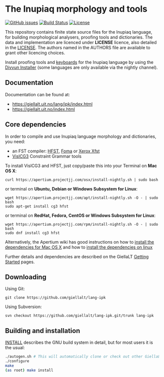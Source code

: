 The Inupiaq morphology and tools
==========================================

[![GitHub issues](https://img.shields.io/github/issues-raw/giellalt/lang-ipk)](https://github.com/giellalt/lang-ipk/issues)
[![Build Status](https://divvun-tc.thetc.se/api/github/v1/repository/giellalt/lang-ipk/main/badge.svg)](https://github.com/giellalt/lang-ipk/actions)
[![License](https://img.shields.io/github/license/giellalt/lang-ipk)](https://github.com/giellalt/lang-ipk/blob/main/LICENSE)

This repository contains finite state source files for the Inupiaq language,
for building morphological analysers, proofing tools
and dictionaries. The data and implementation are licenced under __LICENSE__
licence, also detailed in the
[LICENSE](https://github.com/giellalt/lang-ipk/blob/main/LICENSE). The
authors named in the AUTHORS file are available to grant other licencing
choices.

Install proofing tools and [keyboards](https://github.com/giellalt/keyboard-ipk)
for the Inupiaq language by using the [Divvun Installer](http://divvun.no)
(some languages are only available via the nightly channel).

Documentation
-------------

Documentation can be found at:

-   <https://giellalt.uit.no/lang/ipk/index.html>
-   <https://giellalt.uit.no/index.html>

Core dependencies
-----------------

In order to compile and use Inupiaq language morphology and
dictionaries, you need:

- an FST compiler: [HFST](https://github.com/hfst/hfst), [Foma](https://github.com/mhulden/foma) or [Xerox Xfst](https://web.stanford.edu/~laurik/fsmbook/home.html)
- [VislCG3](https://visl.sdu.dk/svn/visl/tools/vislcg3/trunk) Constraint Grammar tools

To install VislCG3 and HFST, just copy/paste this into your Terminal on **Mac OS X**:

```
curl https://apertium.projectjj.com/osx/install-nightly.sh | sudo bash
```

or terminal on **Ubuntu, Debian or Windows Subsystem for Linux**:

```
wget https://apertium.projectjj.com/apt/install-nightly.sh -O - | sudo bash
sudo apt-get install cg3 hfst
```

or terminal on **RedHat, Fedora, CentOS or Windows Subsystem for Linux**:

```
wget https://apertium.projectjj.com/rpm/install-nightly.sh -O - | sudo bash
sudo dnf install cg3 hfst
```

Alternatively, the Apertium wiki has good instructions on how to [install the dependencies for Mac
OS X](https://wiki.apertium.org/wiki/Apertium_on_Mac_OS_X) and how to [install
the dependencies on
linux](https://wiki.apertium.org/wiki/Installation_of_grammar_libraries)

Further details and dependencies are described on the GiellaLT [Getting Started](https://giellalt.uit.no/infra/GettingStarted.html) pages.

Downloading
-----------

Using Git:
```
git clone https://github.com/giellalt/lang-ipk
```

Using Subversion:
```
svn checkout https://github.com/giellalt/lang-ipk.git/trunk lang-ipk
```

Building and installation
-------------------------

[INSTALL](https://github.com/giellalt/lang-ipk/blob/main/INSTALL)
describes the GNU build system in detail, but for most users it is the usual:

```sh
./autogen.sh # This will automatically clone or check out other GiellaLT dependencies
./configure
make
(as root) make install
```

